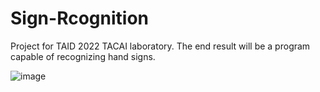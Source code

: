 # Sign-Rcognition
Project for TAID 2022 TACAI laboratory. The end result will be a program capable of recognizing hand signs. 

![image](https://user-images.githubusercontent.com/86794414/170545540-dbe6fde6-9d86-44ad-b7f0-91225a8d9f0b.png)
